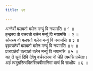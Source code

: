 ```yaml
---
title: ६७

---
```

अग्नेर्वो बलवतो बलेन मन्युं वि नयामसि ॥ १ ॥  
इन्द्रस्य वो बलवतो बलेन मन्युं वि नयामसि ॥ २ ॥  
सोमस्य वो बलवतो बलेन मन्युं वि नयामसि ॥ ३ ॥  
बृहस्पतेर्वो बलवतो बलेन मन्युं वि नयामसि ॥ ४ ॥  
प्रजापतेर्वो बलवतो बलेन मन्युं वि नयामसि ॥ ५ ॥  
यत् ते सूर्य दिवि देवेषु वर्चस्तस्य नो धेहि त्वमसि प्रचेताः।  
अहं त्वदुग्रस्त्विषितस्त्विषीमानिमां वाचं वि साक्षीय ॥ ६ ॥  